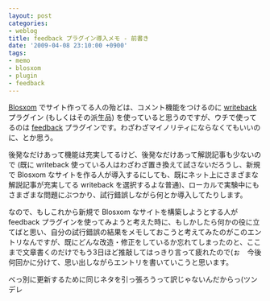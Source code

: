 ```yaml
---
layout: post
categories:
- weblog
title: feedback プラグイン導入メモ - 前書き
date: '2009-04-08 23:10:00 +0900'
tags:
- memo
- blosxom
- plugin
- feedback
---
```

[Blosxom][1] でサイト作ってる人の殆どは、コメント機能をつけるのに [writeback][2] プラグイン (もしくはその派生品) を使っていると思うのですが、ウチで使ってるのは [feedback][3] プラグインです。わざわざマイノリティにならなくてもいいのに、とか思う。

後発なだけあって機能は充実してるけど、後発なだけあって解説記事も少ないので (既に writeback 使っている人はわざわざ置き換えて試さないだろうし、新規で Blosxom なサイトを作る人が導入するにしても、既にネット上にさまざまな解説記事が充実してる writeback を選択するよな普通)、ローカルで実験中にもさまざまな問題にぶつかり、試行錯誤しながら何とか導入してたりします。

なので、もしこれから新規で Blosxom なサイトを構築しようとする人が feedback プラグインを使ってみようと考えた時に、もしかしたら何かの役に立てばと思い、自分の試行錯誤の結果をメモしておこうと考えてみたのがこのエントリなんですが、既にどんな改造・修正をしているか忘れてしまったのと、ここまで文章書くのだけでもう3日ほど推敲してはっきり言って疲れたので(ぉ　今後何回かに分けて、思い出しながらエントリを書いていこうと思います。

べっ別に更新するために同じネタを引っ張ろうって訳じゃないんだからっ(ツンデレ



[1]: http://blosxom.sourceforge.net/ "blosxom :: the zen of blogging :: "
[2]: http://blosxom.sourceforge.net/plugins/input/writeback.htm "blosxom :: the zen of blogging :: plugins/input/writeback.txt"
[3]: http://hecker.org/blosxom/feedback "Frank Hecker, Blosxom : The feedback plugin, an alternative to writeback"
